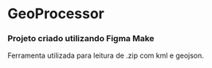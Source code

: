 # GeoProcessor

### Projeto criado utilizando Figma Make

Ferramenta utilizada para leitura de .zip com kml e geojson.
